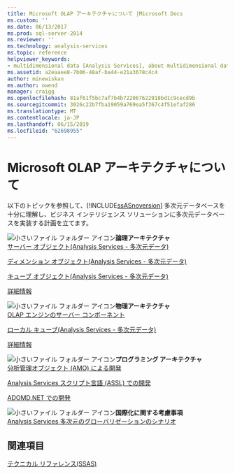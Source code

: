 ```yaml
---
title: Microsoft OLAP アーキテクチャについて |Microsoft Docs
ms.custom: ''
ms.date: 06/13/2017
ms.prod: sql-server-2014
ms.reviewer: ''
ms.technology: analysis-services
ms.topic: reference
helpviewer_keywords:
- multidimensional data [Analysis Services], about multidimensional data
ms.assetid: a2eaaee8-7b06-48af-ba44-e21a3678c4c4
author: minewiskan
ms.author: owend
manager: craigg
ms.openlocfilehash: 81af61f5bc7af7b4b722067622918bd1c9cecd9b
ms.sourcegitcommit: 3026c22b7fba19059a769ea5f367c4f51efaf286
ms.translationtype: MT
ms.contentlocale: ja-JP
ms.lasthandoff: 06/15/2019
ms.locfileid: "62698955"
---
```

# <a name="understanding-microsoft-olap-architecture"></a>Microsoft OLAP アーキテクチャについて
  以下のトピックを参照して、[!INCLUDE[ssASnoversion](../../../includes/ssasnoversion-md.md)] 多次元データベースを十分に理解し、ビジネス インテリジェンス ソリューションに多次元データベースを実装する計画を立てます。  
  
 ![小さいファイル フォルダー アイコン](../../../integration-services/media/filefolder-small.gif "小さいファイル フォルダー アイコン")**論理アーキテクチャ**  
 [サーバー オブジェクト&#40;Analysis Services - 多次元データ&#41;](../olap-logical/server-objects-analysis-services-multidimensional-data.md)  
  
 [ディメンション オブジェクト&#40;Analysis Services - 多次元データ&#41;](../../multidimensional-models-olap-logical-dimension-objects/dimension-objects-analysis-services-multidimensional-data.md)  
  
 [キューブ オブジェクト&#40;Analysis Services - 多次元データ&#41;](../../multidimensional-models-olap-logical-cube-objects/cube-objects-analysis-services-multidimensional-data.md)  
  
 [詳細情報](../olap-logical/understanding-microsoft-olap-logical-architecture.md)  
  
 ![小さいファイル フォルダー アイコン](../../../integration-services/media/filefolder-small.gif "小さいファイル フォルダー アイコン")**物理アーキテクチャ**  
 [OLAP エンジンのサーバー コンポーネント](olap-engine-server-components.md)  
  
 [ローカル キューブ&#40;Analysis Services - 多次元データ&#41;](local-cubes-analysis-services-multidimensional-data.md)  
  
 [詳細情報](understanding-microsoft-olap-physical-architecture.md)  
  
 ![小さいファイル フォルダー アイコン](../../../integration-services/media/filefolder-small.gif "小さいファイル フォルダー アイコン")**プログラミング アーキテクチャ**  
 [分析管理オブジェクト &#40;AMO&#41; による開発](https://docs.microsoft.com/bi-reference/amo/developing-with-analysis-management-objects-amo)  
  
 [Analysis Services スクリプト言語 (ASSL) での開発](../scripting-language-assl/developing-with-analysis-services-scripting-language-assl.md)  
  
 [ADOMD.NET での開発](https://docs.microsoft.com/bi-reference/adomd/developing-with-adomd-net)  
  
 ![小さいファイル フォルダー アイコン](../../../integration-services/media/filefolder-small.gif "小さいファイル フォルダー アイコン")**国際化に関する考慮事項**  
 [Analysis Services 多次元のグローバリゼーションのシナリオ](../../../analysis-services/globalization-scenarios-for-analysis-services-multiidimensional.md)  
  
## <a name="see-also"></a>関連項目  
 [テクニカル リファレンス&#40;SSAS&#41;](../../powershell/technical-reference-ssas.md)  
  
  
